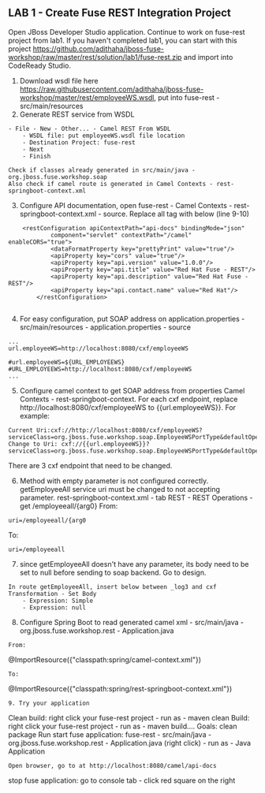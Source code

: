 
## LAB 1 - Create Fuse REST Integration Project

Open JBoss Developer Studio application. Continue to work on fuse-rest project from lab1. If you haven't completed lab1, you can start with this project https://github.com/adithaha/jboss-fuse-workshop/raw/master/rest/solution/lab1/fuse-rest.zip and import into CodeReady Studio.

1. Download wsdl file here https://raw.githubusercontent.com/adithaha/jboss-fuse-workshop/master/rest/employeeWS.wsdl, put into fuse-rest - src/main/resources  
2. Generate REST service from WSDL
```
- File - New - Other... - Camel REST From WSDL
	- WSDL file: put employeeWS.wsdl file location
	- Destination Project: fuse-rest
	- Next
	- Finish

Check if classes already generated in src/main/java - org.jboss.fuse.workshop.soap
Also check if camel route is generated in Camel Contexts - rest-springboot-context.xml
```

3. Configure API documentation, open fuse-rest - Camel Contexts - rest-springboot-context.xml - source. Replace all <restConfiguration> tag with below (line 9-10)
```
	<restConfiguration apiContextPath="api-docs" bindingMode="json"
            component="servlet" contextPath="/camel" enableCORS="true">
            <dataFormatProperty key="prettyPrint" value="true"/>
            <apiProperty key="cors" value="true"/>
            <apiProperty key="api.version" value="1.0.0"/>
            <apiProperty key="api.title" value="Red Hat Fuse - REST"/>
            <apiProperty key="api.description" value="Red Hat Fuse - REST"/>
            <apiProperty key="api.contact.name" value="Red Hat"/>
        </restConfiguration>
        
```
4. For easy configuration, put SOAP address on application.properties - src/main/resources - application.properties - source
```
...
url.employeeWS=http://localhost:8080/cxf/employeeWS

#url.employeeWS=${URL_EMPLOYEEWS}
#URL_EMPLOYEEWS=http://localhost:8080/cxf/employeeWS
...
```

5. Configure camel context to get SOAP address from properties Camel Contexts - rest-springboot-context. For each cxf endpoint, replace http://localhost:8080/cxf/employeeWS to {{url.employeeWS}}. For example:
```
Current Uri:cxf://http://localhost:8080/cxf/employeeWS?serviceClass=org.jboss.fuse.workshop.soap.EmployeeWSPortType&defaultOperationName=addEmployee
Change to Uri: cxf://{{url.employeeWS}}?serviceClass=org.jboss.fuse.workshop.soap.EmployeeWSPortType&defaultOperationName=addEmployee
```
There are 3 cxf endpoint that need to be changed.

6. Method with empty parameter is not configured correctly. getEmployeeAll service uri must be changed to not accepting parameter. rest-springboot-context.xml - tab REST - REST Operations - get /employeeall/{arg0}
From:
```
uri=/employeeall/{arg0
```
To:
```
uri=/employeeall
```

7. since getEmployeeAll doesn't have any parameter, its body need to be set to null before sending to soap backend. Go to design.
```
In route getEmployeeAll, insert below between _log3 and cxf
Transformation - Set Body
	- Expression: Simple
	- Expression: null
```

8. Configure Spring Boot to read generated camel xml - src/main/java - org.jboss.fuse.workshop.rest - Application.java
```
From:
```
@ImportResource({"classpath:spring/camel-context.xml"})
```
To:
```
@ImportResource({"classpath:spring/rest-springboot-context.xml"})
```
9. Try your application
```
Clean build: right click your fuse-rest project - run as - maven clean
Build: right click your fuse-rest project - run as - maven build....
	Goals: clean package
	Run
start fuse application: fuse-rest - src/main/java - org.jboss.fuse.workshop.rest - Application.java (right click) - run as - Java Application
```
Open browser, go to at http://localhost:8080/camel/api-docs

```
stop fuse application: go to console tab - click red square on the right
```
